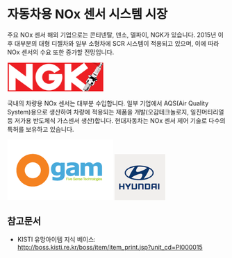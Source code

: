# 자동차용 NOx 센서 시스템 시장

주요 NOx 센서 해외 기업으로는 콘티넨탈, 덴소, 델파이, NGK가 있습니다.
2015년 이후 대부분의 대형 디젤차와 일부 소형차에 SCR 시스템이 적용되고 있으며, 이에 따라 NOx 센서의 수요 또한 증가할 전망입니다.

![](./images/자동차용NOx센서시스템_Q13_1_1.PNG)

국내의 차량용 NOx 센서는 대부분 수입합니다. 
일부 기업에서 AQS(Air Quality System)용으로 생산하여 차량에 적용되는 제품을 개발(오감테크놀로지, 일진머티리얼 등 저가용 반도체식 가스센서 생산)합니다.
현대자동차는 NOx 센서 제어 기술로 다수의 특허를 보유하고 있습니다.

![](./images/자동차용NOx센서시스템_Q13_1_1_.PNG)
![](./images/자동차용NOx센서시스템_Q13_1_1__.PNG)

## 참고문서
- KISTI 유망아이템 지식 베이스: http://boss.kisti.re.kr/boss/item/item_print.jsp?unit_cd=PI000015